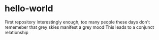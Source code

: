 # hello-world
First repository
Interestingly enough, too many people these days don't rememeber that grey skies manifest a grey mood
This leads to a conjunct relationship
